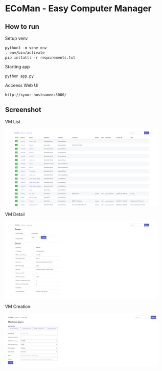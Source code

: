 # ECoMan - Easy Computer Manager

## How to run

Setup venv

```
python3 -m venv env
. env/bin/activate
pip installl -r requirements.txt
```

Starting app

```
python app.py
```

Acceess Web UI

```
http://<your-hostname>:3000/
```

## Screenshot

VM List

<img src="https://raw.githubusercontent.com/cdsl-research/ecoman/master/ecoman1.jpg" width="500">

VM Detail

<img src="https://raw.githubusercontent.com/cdsl-research/ecoman/master/ecoman2.jpg" width="500">

VM Creation

<img src="https://raw.githubusercontent.com/cdsl-research/ecoman/master/ecoman3.jpg" width="500">

